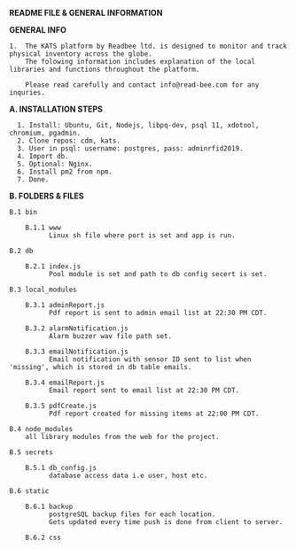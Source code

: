 **README FILE & GENERAL INFORMATION**

**GENERAL INFO**

    1.  The KATS platform by Readbee ltd. is designed to monitor and track physical inventory across the globe.
        The folowing information includes explanation of the local libraries and functions throughout the platform.

        Please read carefully and contact info@read-bee.com for any inquries.

    
**A. INSTALLATION STEPS**

      1. Install: Ubuntu, Git, Nodejs, libpq-dev, psql 11, xdotool, chromium, pgadmin.
      2. Clone repos: cdm, kats.
      3. User in psql: username: postgres, pass: adminrfid2019.
      4. Import db.
      5. Optional: Nginx.
      6. Install pm2 from npm.
      7. Done.

**B. FOLDERS & FILES**

    B.1 bin

        B.1.1 www
              Linux sh file where port is set and app is run.

    B.2 db

        B.2.1 index.js
              Pool module is set and path to db config secert is set.

    B.3 local_modules

        B.3.1 adminReport.js
              Pdf report is sent to admin email list at 22:30 PM CDT.

        B.3.2 alarmNotification.js
              Alarm buzzer wav file path set.

        B.3.3 emailNotification.js
              Email notification with sensor ID sent to list when 'missing', which is stored in db table emails.

        B.3.4 emailReport.js
              Email report sent to email list at 22:30 PM CDT.

        B.3.5 pdfCreate.js
              Pdf report created for missing items at 22:00 PM CDT.

    B.4 node_modules
        all library modules from the web for the project.

    B.5 secrets

        B.5.1 db_config.js
              database access data i.e user, host etc.

    B.6 static

        B.6.1 backup
              postgreSQL backup files for each location.
              Gets updated every time push is done from client to server.

        B.6.2 css
